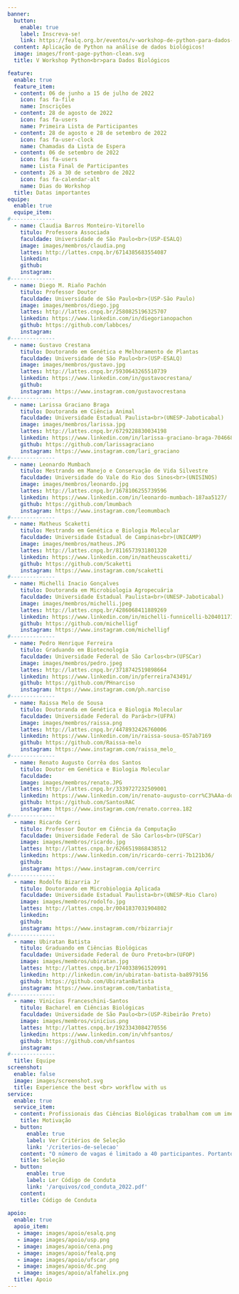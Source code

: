 ```yaml
---
banner:
  button:
    enable: true
    label: Inscreva-se!
    link: https://fealq.org.br/eventos/v-workshop-de-python-para-dados-biologicos/ 
  content: Aplicação de Python na análise de dados biológicos!
  image: images/front-page-python-clean.svg
  title: V Workshop Python<br>para Dados Biológicos

feature:
  enable: true
  feature_item:
  - content: 06 de junho a 15 de julho de 2022
    icon: fas fa-file
    name: Inscrições
  - content: 28 de agosto de 2022
    icon: fas fa-users
    name: Primeira Lista de Participantes
  - content: 28 de agosto e 28 de setembro de 2022
    icon: fas fa-user-clock
    name: Chamadas da Lista de Espera	
  - content: 06 de setembro de 2022
    icon: fas fa-users
    name: Lista Final de Participantes	
  - content: 26 a 30 de setembro de 2022
    icon: fas fa-calendar-alt
    name: Dias do Workshop
  title: Datas importantes
equipe:
  enable: true
  equipe_item:
#--------------
  - name: Claudia Barros Monteiro-Vitorello
    titulo: Professora Associada
    faculdade: Universidade de São Paulo<br>(USP-ESALQ)
    image: images/membros/claudia.png
    lattes: http://lattes.cnpq.br/6714385683554087
    linkedin: 
    github: 
    instagram:
#--------------
  - name: Diego M. Riaño Pachón
    titulo: Professor Doutor
    faculdade: Universidade de São Paulo<br>(USP-São Paulo)
    image: images/membros/diego.jpg
    lattes: http://lattes.cnpq.br/2580825196325707
    linkedin: https://www.linkedin.com/in/diegorianopachon
    github: https://github.com/labbces/
    instagram:
#--------------
  - name: Gustavo Crestana
    titulo: Doutorando em Genética e Melhoramento de Plantas
    faculdade: Universidade de São Paulo<br>(USP-ESALQ)
    image: images/membros/gustavo.jpg
    lattes: http://lattes.cnpq.br/5930643265510739
    linkedin: https://www.linkedin.com/in/gustavocrestana/
    github:
    instagram: https://www.instagram.com/gustavocrestana
#--------------
  - name: Larissa Graciano Braga
    titulo: Doutoranda em Ciência Animal
    faculdade: Universidade Estadual Paulista<br>(UNESP-Jaboticabal)
    image: images/membros/larissa.jpg
    lattes: http://lattes.cnpq.br/6729228830034198
    linkedin: https://www.linkedin.com/in/larissa-graciano-braga-704668147/
    github: https://github.com/larissagraciano
    instagram: https://www.instagram.com/lari_graciano
#--------------
  - name: Leonardo Mumbach
    titulo: Mestrando em Manejo e Conservação de Vida Silvestre
    faculdade: Universidade do Vale do Rio dos Sinos<br>(UNISINOS)
    image: images/membros/leonardo.jpg
    lattes: http://lattes.cnpq.br/1678106255739596
    linkedin: https://www.linkedin.com/in/leonardo-mumbach-187aa5127/
    github: https://github.com/lmumbach
    instagram: https://www.instagram.com/leomumbach
#--------------
  - name: Matheus Scaketti
    titulo: Mestrando em Genética e Biologia Molecular
    faculdade: Universidade Estadual de Campinas<br>(UNICAMP)
    image: images/membros/matheus.JPG
    lattes: http://lattes.cnpq.br/8116573931801320
    linkedin: https://www.linkedin.com/in/matheusscaketti/
    github: https://github.com/Scaketti
    instagram: https://www.instagram.com/scaketti
#--------------
  - name: Michelli Inacio Gonçalves
    titulo: Doutoranda em Microbiologia Agropecuária
    faculdade: Universidade Estadual Paulista<br>(UNESP-Jaboticabal)
    image: images/membros/michelli.jpeg
    lattes: http://lattes.cnpq.br/4286068411889269
    linkedin: https://www.linkedin.com/in/michelli-funnicelli-b20401171/
    github: https://github.com/michelligf
    instagram: https://www.instagram.com/michelligf
#--------------
  - name: Pedro Henrique Ferreira
    titulo: Graduando em Biotecnologia
    faculdade: Universidade Federal de São Carlos<br>(UFSCar)
    image: images/membros/pedro.jpeg
    lattes: http://lattes.cnpq.br/3718742519898664
    linkedin: https://www.linkedin.com/in/pferreira743491/
    github: https://github.com/PHnarciso
    instagram: https://www.instagram.com/ph.narciso
#--------------
  - name: Raissa Melo de Sousa
    titulo: Doutoranda em Genética e Biologia Molecular
    faculdade: Universidade Federal do Pará<br>(UFPA)
    image: images/membros/raissa.png
    lattes: http://lattes.cnpq.br/4478932426760006
    linkedin: https://www.linkedin.com/in/raissa-sousa-057ab7169
    github: https://github.com/Raissa-melo
    instagram: https://www.instagram.com/raissa_melo_
#--------------
  - name: Renato Augusto Corrêa dos Santos
    titulo: Doutor em Genética e Biologia Molecular
    faculdade: 
    image: images/membros/renato.JPG
    lattes: http://lattes.cnpq.br/3339727232509001
    linkedin: https://www.linkedin.com/in/renato-augusto-corr%C3%AAa-dos-santos-263202132/
    github: https://github.com/SantosRAC
    instagram: https://www.instagram.com/renato.correa.182
#--------------
  - name: Ricardo Cerri
    titulo: Professor Doutor em Ciência da Computação
    faculdade: Universidade Federal de São Carlos<br>(UFSCar)
    image: images/membros/ricardo.jpg
    lattes: http://lattes.cnpq.br/6266519868438512
    linkedin: https://www.linkedin.com/in/ricardo-cerri-7b121b36/
    github:
    instagram: https://www.instagram.com/cerrirc
#-------------- 
  - name: Rodolfo Bizarria Jr
    titulo: Doutorando em Microbiologia Aplicada
    faculdade: Universidade Estadual Paulista<br>(UNESP-Rio Claro)
    image: images/membros/rodolfo.jpg
    lattes: http://lattes.cnpq.br/0041837031904802
    linkedin:
    github:
    instagram: https://www.instagram.com/rbizarriajr
#--------------
  - name: Ubiratan Batista
    titulo: Graduando em Ciências Biológicas
    faculdade: Universidade Federal de Ouro Preto<br>(UFOP)
    image: images/membros/ubiratan.jpg
    lattes: http://lattes.cnpq.br/1740338961520991
    linkedin: http://linkedin.com/in/ubiratan-batista-ba8979156
    github: https://github.com/UbiratanBatista
    instagram: https://www.instagram.com/tanbatista_
#--------------
  - name: Vinicius Franceschini-Santos
    titulo: Bacharel em Ciências Biológicas
    faculdade: Universidade de São Paulo<br>(USP-Ribeirão Preto)
    image: images/membros/vinicius.png
    lattes: http://lattes.cnpq.br/1923343084270556
    linkedin: https://www.linkedin.com/in/vhfsantos/
    github: https://github.com/vhfsantos
    instagram:
#--------------
  title: Equipe
screenshot:
  enable: false
  image: images/screenshot.svg
  title: Experience the best <br> workflow with us
service:
  enable: true
  service_item:
  - content: Profissionais das Ciências Biológicas trabalham com um imenso volume de dados diariamente. Manter os dados organizados, analisá-los e extrair informações relevantes é um trabalho complexo. A programação computacional é uma ferramenta importante para lidar com tal tarefa, permitindo uma resolução robusta e elegante para diversos problemas de análise e organização de dados. Portanto, a fim de disseminar esse conhecimento, oferecemos o **Workshop Python para Dados Biológicos** no qual, além de palestras incríveis, também oferecemos práticas de introdução à programação com a linguagem Python e muitos exemplos de aplicações para que você seja capaz de usufruir dos benefícios da programação na análise de dados biológicos!
    title: Motivação
  - button:
      enable: true
      label: Ver Critérios de Seleção
      link: '/criterios-de-selecao'
    content: "O número de vagas é limitado a 40 participantes. Portanto, haverá um período de seleção dos participantes visando atender aos que mais se encaixem nos critérios de seleção do evento."
    title: Seleção
  - button:
      enable: true
      label: Ler Código de Conduta
      link: '/arquivos/cod_conduta_2022.pdf'
    content:
    title: Código de Conduta
    
apoio:
  enable: true
  apoio_item:
   - image: images/apoio/esalq.png
   - image: images/apoio/usp.png
   - image: images/apoio/cena.png
   - image: images/apoio/fealq.png
   - image: images/apoio/ufscar.png
   - image: images/apoio/dc.png
   - image: images/apoio/alfahelix.png
  title: Apoio
---
```

